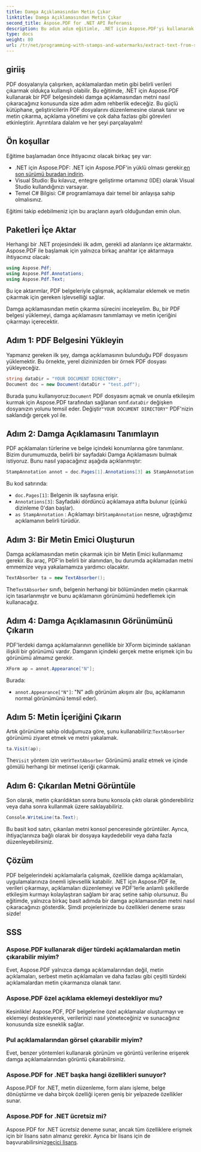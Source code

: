 ```yaml
---
title: Damga Açıklamasından Metin Çıkar
linktitle: Damga Açıklamasından Metin Çıkar
second_title: Aspose.PDF for .NET API Referansı
description: Bu adım adım eğitimle, .NET için Aspose.PDF'yi kullanarak bir damga açıklamasından metnin nasıl çıkarılacağını öğrenin ve ayrıntılı bir kod örneği ekleyin.
type: docs
weight: 80
url: /tr/net/programming-with-stamps-and-watermarks/extract-text-from-stamp-annotation/
---
```

## giriiş

PDF dosyalarıyla çalışırken, açıklamalardan metin gibi belirli verileri çıkarmak oldukça kullanışlı olabilir. Bu eğitimde, .NET için Aspose.PDF kullanarak bir PDF belgesindeki damga açıklamasından metni nasıl çıkaracağınız konusunda size adım adım rehberlik edeceğiz. Bu güçlü kütüphane, geliştiricilerin PDF dosyalarını düzenlemesine olanak tanır ve metin çıkarma, açıklama yönetimi ve çok daha fazlası gibi görevleri etkinleştirir. Ayrıntılara dalalım ve her şeyi parçalayalım!

## Ön koşullar

Eğitime başlamadan önce ihtiyacınız olacak birkaç şey var:

-  .NET için Aspose.PDF: .NET için Aspose.PDF'in yüklü olması gerekir.[en son sürümü buradan indirin](https://releases.aspose.com/pdf/net/).
- Visual Studio: Bu kılavuz, entegre geliştirme ortamınız (IDE) olarak Visual Studio kullandığınızı varsayar.
- Temel C# Bilgisi: C# programlamaya dair temel bir anlayışa sahip olmalısınız.

Eğitimi takip edebilmeniz için bu araçların ayarlı olduğundan emin olun.

## Paketleri İçe Aktar

Herhangi bir .NET projesindeki ilk adım, gerekli ad alanlarını içe aktarmaktır. Aspose.PDF ile başlamak için yalnızca birkaç anahtar içe aktarmaya ihtiyacınız olacak:

```csharp
using Aspose.Pdf;
using Aspose.Pdf.Annotations;
using Aspose.Pdf.Text;
```

Bu içe aktarımlar, PDF belgeleriyle çalışmak, açıklamalar eklemek ve metin çıkarmak için gereken işlevselliği sağlar.

Damga açıklamasından metin çıkarma sürecini inceleyelim. Bu, bir PDF belgesi yüklemeyi, damga açıklamasını tanımlamayı ve metin içeriğini çıkarmayı içerecektir.

## Adım 1: PDF Belgesini Yükleyin

Yapmanız gereken ilk şey, damga açıklamasının bulunduğu PDF dosyasını yüklemektir. Bu örnekte, yerel dizininizden bir örnek PDF dosyası yükleyeceğiz.

```csharp
string dataDir = "YOUR DOCUMENT DIRECTORY";
Document doc = new Document(dataDir + "test.pdf");
```

 Burada şunu kullanıyoruz:`Document` PDF dosyasını açmak ve onunla etkileşim kurmak için Aspose.PDF tarafından sağlanan sınıf.`dataDir` değişken dosyanızın yolunu temsil eder. Değiştir`"YOUR DOCUMENT DIRECTORY"` PDF'nizin saklandığı gerçek yol ile.

## Adım 2: Damga Açıklamasını Tanımlayın

PDF açıklamaları türlerine ve belge içindeki konumlarına göre tanımlanır. Bizim durumumuzda, belirli bir sayfadaki Damga Açıklamasını bulmak istiyoruz. Bunu nasıl yapacağınız aşağıda açıklanmıştır:

```csharp
StampAnnotation annot = doc.Pages[1].Annotations[3] as StampAnnotation;
```

Bu kod satırında:
- `doc.Pages[1]`: Belgenin ilk sayfasına erişir.
- `Annotations[3]`: Sayfadaki dördüncü açıklamaya atıfta bulunur (çünkü dizinleme 0'dan başlar).
- `as StampAnnotation` : Açıklamayı bir`StampAnnotation` nesne, uğraştığımız açıklamanın belirli türüdür.

## Adım 3: Bir Metin Emici Oluşturun

Damga açıklamasından metin çıkarmak için bir Metin Emici kullanmamız gerekir. Bu araç, PDF'in belirli bir alanından, bu durumda açıklamadan metni emmemize veya yakalamamıza yardımcı olacaktır.

```csharp
TextAbsorber ta = new TextAbsorber();
```

 The`TextAbsorber` sınıfı, belgenin herhangi bir bölümünden metin çıkarmak için tasarlanmıştır ve bunu açıklamanın görünümünü hedeflemek için kullanacağız.

## Adım 4: Damga Açıklamasının Görünümünü Çıkarın

PDF'lerdeki damga açıklamalarının genellikle bir XForm biçiminde saklanan ilişkili bir görünümü vardır. Damganın içindeki gerçek metne erişmek için bu görünümü almamız gerekir.

```csharp
XForm ap = annot.Appearance["N"];
```

Burada:
- `annot.Appearance["N"]`: "N" adlı görünüm akışını alır (bu, açıklamanın normal görünümünü temsil eder).

## Adım 5: Metin İçeriğini Çıkarın

 Artık görünüme sahip olduğumuza göre, şunu kullanabiliriz:`TextAbsorber` görünümü ziyaret etmek ve metni yakalamak.

```csharp
ta.Visit(ap);
```

 The`Visit` yöntem izin verir`TextAbsorber` Görünümü analiz etmek ve içinde gömülü herhangi bir metinsel içeriği çıkarmak.

## Adım 6: Çıkarılan Metni Görüntüle

Son olarak, metin çıkarıldıktan sonra bunu konsola çıktı olarak gönderebiliriz veya daha sonra kullanmak üzere saklayabiliriz.

```csharp
Console.WriteLine(ta.Text);
```

Bu basit kod satırı, çıkarılan metni konsol penceresinde görüntüler. Ayrıca, ihtiyaçlarınıza bağlı olarak bir dosyaya kaydedebilir veya daha fazla düzenleyebilirsiniz.

## Çözüm

PDF belgelerindeki açıklamalarla çalışmak, özellikle damga açıklamaları, uygulamalarınıza önemli işlevsellik katabilir. .NET için Aspose.PDF ile, verileri çıkarmayı, açıklamaları düzenlemeyi ve PDF'lerle anlamlı şekillerde etkileşim kurmayı kolaylaştıran sağlam bir araç setine sahip olursunuz. Bu eğitimde, yalnızca birkaç basit adımda bir damga açıklamasından metni nasıl çıkaracağınızı gösterdik. Şimdi projelerinizde bu özellikleri deneme sırası sizde!

## SSS

### Aspose.PDF kullanarak diğer türdeki açıklamalardan metin çıkarabilir miyim?  
Evet, Aspose.PDF yalnızca damga açıklamalarından değil, metin açıklamaları, serbest metin açıklamaları ve daha fazlası gibi çeşitli türdeki açıklamalardan metin çıkarmanıza olanak tanır.

### Aspose.PDF özel açıklama eklemeyi destekliyor mu?  
Kesinlikle! Aspose.PDF, PDF belgelerine özel açıklamalar oluşturmayı ve eklemeyi destekleyerek, verilerinizi nasıl yöneteceğiniz ve sunacağınız konusunda size esneklik sağlar.

### Pul açıklamalarından görsel çıkarabilir miyim?  
Evet, benzer yöntemleri kullanarak görünüm ve görüntü verilerine erişerek damga açıklamalarından görüntü çıkarabilirsiniz.

### Aspose.PDF for .NET başka hangi özellikleri sunuyor?  
Aspose.PDF for .NET, metin düzenleme, form alanı işleme, belge dönüştürme ve daha birçok özelliği içeren geniş bir yelpazede özellikler sunar.

### Aspose.PDF for .NET ücretsiz mi?  
 Aspose.PDF for .NET ücretsiz deneme sunar, ancak tüm özelliklere erişmek için bir lisans satın almanız gerekir. Ayrıca bir lisans için de başvurabilirsiniz[geçici lisans](https://purchase.aspose.com/temporary-license/).